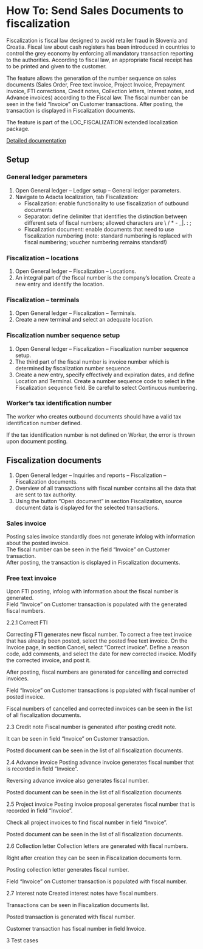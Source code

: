 # How To: Send Sales Documents to fiscalization

Fiscalization is fiscal law designed to avoid retailer fraud in Slovenia and Croatia. Fiscal law about cash registers has been introduced in countries to control the grey economy by enforcing all mandatory transaction reporting to the authorities. According to fiscal law, an appropriate fiscal receipt has to be printed and given to the customer.

The feature allows the generation of the number sequence on sales documents (Sales Order, Free text invoice, Project Invoice, Prepayment invoice, FTI corrections, Credit notes, Collection letters, Interest notes, and Advance invoices) according to the Fiscal law. The fiscal number can be seen in the field “Invoice” on Customer transactions. After posting, the transaction is displayed in Fiscalization documents.

The feature is part of the LOC_FISCALIZATION extended localization package.

[Detailed documentation](https://adacta.sharepoint.com/:w:/r/sites/ERP-Product-Development/Shared%20Documents/D365FO%20Localization%20documentation/D365%20ext%20LOC_Fiscalization.docx?d=wae690415ee784c6caee16a4a491ec95f&csf=1&e=mZe1gX)

## Setup

### General ledger parameters

1. Open General ledger – Ledger setup – General ledger parameters.
2. Navigate to Adacta localization, tab Fiscalization:
   - Fiscalization: enable functionality to use fiscalization of outbound documents
   - Separator: define delimiter that identifies the distinction between different sets of fiscal numbers; allowed characters are \ / * - _|. : ; 
   - Fiscalization document: enable documents that need to use fiscalization numbering (note: standard numbering is replaced with fiscal numbering; voucher numbering remains standard!)
 
### Fiscalization – locations

1. Open General ledger – Fiscalization – Locations.
2. An integral part of the fiscal number is the company’s location. Create a new entry and identify the location.
 
### Fiscalization – terminals

1. Open General ledger – Fiscalization – Terminals.
2. Create a new terminal and select an adequate location.
 
### Fiscalization number sequence setup

1. Open General ledger – Fiscalization – Fiscalization number sequence setup.
2. The third part of the fiscal number is invoice number which is determined by fiscalization number sequence. 
3. Create a new entry, specify effectively and expiration dates, and define Location and Terminal. Create a number sequence code to select in the Fiscalization sequence field. Be careful to select Continuous numbering.
 
### Worker’s tax identification number

The worker who creates outbound documents should have a valid tax identification number defined.
 
If the tax identification number is not defined on Worker, the error is thrown upon document posting.
 
## Fiscalization documents

1. Open General ledger – Inquiries and reports – Fiscalization – Fiscalization documents.
2. Overview of all transactions with fiscal number contains all the data that are sent to tax authority. 
3. Using the button “Open document” in section Fiscalization, source document data is displayed for the selected transactions. 

### Sales invoice

Posting sales invoice standardly does not generate infolog with information about the posted invoice.<br>
The fiscal number can be seen in the field “Invoice” on Customer transaction.<br>
After posting, the transaction is displayed in Fiscalization documents. 
 
### Free text invoice

Upon FTI posting, infolog with information about the fiscal number is generated.<br> 
Field “Invoice” on Customer transaction is populated with the generated fiscal numbers.
 
2.2.1	Correct FTI

Correcting FTI generates new fiscal number.
To correct a free text invoice that has already been posted, select the posted free text invoice. On the Invoice page, in section Cancel, select “Correct invoice”. Define a reason code, add comments, and select the date for new corrected invoice. Modify the corrected invoice, and post it.
 
After posting, fiscal numbers are generated for cancelling and corrected invoices.
 
Field “Invoice” on Customer transactions is populated with fiscal number of posted invoice.
 
Fiscal numbers of cancelled and corrected invoices can be seen in the list of all fiscalization documents.
 
2.3	Credit note
Fiscal number is generated after posting credit note.
 
It can be seen in field “Invoice” on Customer transaction.
 
Posted document can be seen in the list of all fiscalization documents.
 
2.4	Advance invoice
Posting advance invoice generates fiscal number that is recorded in field “Invoice”.
 
Reversing advance invoice also generates fiscal number.
 
Posted document can be seen in the list of all fiscalization documents
 
2.5	Project invoice
Posting invoice proposal generates fiscal number that is recorded in field “Invoice”.
 
Check all project invoices to find fiscal number in field “Invoice”.
 
Posted document can be seen in the list of all fiscalization documents.
 
2.6	Collection letter
Collection letters are generated with fiscal numbers. 
 
Right after creation they can be seen in Fiscalization documents form.
 
Posting collection letter generates fiscal number. 
 
Field “Invoice” on Customer transaction is populated with fiscal number.
 
2.7	Interest note
Created interest notes have fiscal numbers.
 
Transactions can be seen in Fiscalization documents list.
 
Posted transaction is generated with fiscal number.
 
Customer transaction has fiscal number in field Invoice.
 
3	Test cases
                           
